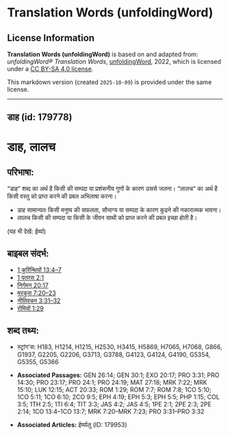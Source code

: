 # Translation Words (unfoldingWord)

## License Information

**Translation Words (unfoldingWord)** is based on and adapted from: _unfoldingWord® Translation Words_, [unfoldingWord](https://unfoldingword.org/utw), 2022, which is licensed under a [CC BY-SA 4.0 license](https://creativecommons.org/licenses/by-sa/4.0/legalcode.en).

This markdown version (created `2025-10-09`) is provided under the same license.



--------------------------------

## डाह (id: 179778)

डाह, लालच
=========

परिभाषा:
--------

“डाह” शब्द का अर्थ है किसी की सम्पदा या प्रशंसनीय गुणों के कारण उससे जलना। “लालच” का अर्थ है किसी वस्तु को प्राप्त करने की प्रबल अभिलाषा करना।

* डाह सामान्यतः किसी मनुष्य की सफलता, सौभाग्य या सम्पदा के कारण कुढने की नकारात्मक भावना।
* लालच किसी की सम्पदा या किसी के जीवन साथी को प्राप्त करने की प्रबल इच्छा होती है।

(यह भी देखें: ईर्ष्या)

बाइबल संदर्भ:
-------------

* [1 कुरिन्थियों 13:4–7](https://ref.ly/1Cor0:0)
* [1 पतरस 2:1](https://ref.ly/1Pet0:0)
* [निर्गमन 20:17](https://ref.ly/Exod20:17)
* [मरकुस 7:20–23](https://ref.ly/Mark7:20-Mark7:23)
* [नीतिवचन 3:31–32](https://ref.ly/Prov3:31-Prov3:32)
* [रोमियों 1:29](https://ref.ly/Rom1:29)

शब्द तथ्य:
----------

* स्ट्रांग'स: H183, H1214, H1215, H2530, H3415, H5869, H7065, H7068, G866, G1937, G2205, G2206, G3713, G3788, G4123, G4124, G4190, G5354, G5355, G5366

* **Associated Passages:** GEN 26:14; GEN 30:1; EXO 20:17; PRO 3:31; PRO 14:30; PRO 23:17; PRO 24:1; PRO 24:19; MAT 27:18; MRK 7:22; MRK 15:10; LUK 12:15; ACT 20:33; ROM 1:29; ROM 7:7; ROM 7:8; 1CO 5:10; 1CO 5:11; 1CO 6:10; 2CO 9:5; EPH 4:19; EPH 5:3; EPH 5:5; PHP 1:15; COL 3:5; 1TH 2:5; 1TI 6:4; TIT 3:3; JAS 4:2; JAS 4:5; 1PE 2:1; 2PE 2:3; 2PE 2:14; 1CO 13:4–1CO 13:7; MRK 7:20–MRK 7:23; PRO 3:31–PRO 3:32
* **Associated Articles:** ईर्ष्यालु (ID: 179953)

